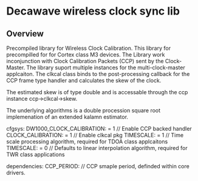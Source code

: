 <!--
#
# Licensed to the Apache Software Foundation (ASF) under one
# or more contributor license agreements.  See the NOTICE file
# distributed with this work for additional information
# regarding copyright ownership.  The ASF licenses this file
# to you under the Apache License, Version 2.0 (the
# "License"); you may not use this file except in compliance
# with the License.  You may obtain a copy of the License at
#
# http://www.apache.org/licenses/LICENSE-2.0
#
# Unless required by applicable law or agreed to in writing,
# software distributed under the License is distributed on an
# "AS IS" BASIS, WITHOUT WARRANTIES OR CONDITIONS OF ANY
#  KIND, either express or implied.  See the License for the
# specific language governing permissions and limitations
# under the License.
#
-->

# Decawave wireless clock sync lib

## Overview

Precompiled library for Wireless Clock Calibration. This library for precompilled for for Cortex class M3 devices. The Library work inconjunction with Clock Calibration Packets (CCP) sent by the Clock-Master. The library suport multiple instances for the multi-clock-master applcaiton. The clkcal class binds to the 
post-processing callback for the CCP frame type handler and calculates the skew of the clock. 

The estimated skew is of type double and is accessable through the ccp instance ccp->clkcal->skew.

The underlying algorithms is a double procession square root implemenation of an extended kalamn estimator.

cfgsys:
    DW1000_CLOCK_CALIBRATION: = 1   // Enable CCP backed handler
    CLOCK_CALIBRATION: = 1          // Enable clkcal pkg
    TIMESCALE: = 1                  // Time scale processing algorithm, required for TDOA class applcaitons
    TIMESCALE: = 0                  // Defaults to linear interpolation algorithm, required for TWR class applications

dependencies:
    CCP_PERIOD:                     // CCP smaple period, definded within core drivers. 
